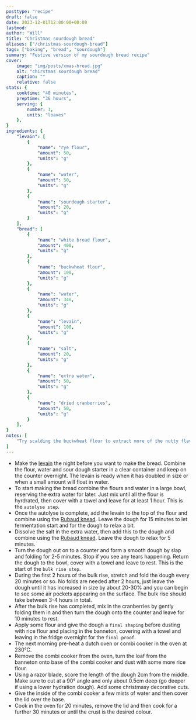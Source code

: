 ```yaml
---
posttype: "recipe"
draft: false
date: 2023-12-01T12:00:00+00:00
lastmod: 
author: "Will"
title: "Christmas sourdough bread"
aliases: ["/christmas-sourdough-bread"]
tags: ["baking", "bread", "sourdough"]
summary: "Festive version of my sourdough bread recipe"
cover:
    image: "img/posts/xmas-bread.jpg"
    alt: "chirstmas sourdough bread"
    caption: ""
    relative: false
stats: {
    cooktime: "40 minutes",
    preptime: "36 hours",
    serving: {
        number: 1,
        units: "loaves"
    },
}
ingredients: {
    "levain": [
        {
            "name": "rye flour", 
            "amount": 50, 
            "units": "g"
        },
        {
            "name": "water",
            "amount": 50, 
            "units": "g"
        },
        {
            "name": "sourdough starter",
            "amount": 20, 
            "units": "g"
        }
    ],
    "bread": [
        {
            "name": "white bread flour", 
            "amount": 400, 
            "units": "g"
        },
        {
            "name": "buckwheat flour", 
            "amount": 100, 
            "units": "g"
        }, 
        {
            "name": "water",
            "amount": 340, 
            "units": "g"
        },
        {
            "name": "levain",
            "amount": 100, 
            "units": "g"
        },
        {
            "name": "salt",
            "amount": 20, 
            "units": "g"
        },
        {
            "name": "extra water",
            "amount": 50, 
            "units": "g"
        },
        {
            "name": "dried cranberries",
            "amount": 50, 
            "units": "g"
        }
    ],
}
notes: [
    "Try scalding the buckwheat flour to extract more of the nutty flavour from the flour."
]
---
```


* Make the [levain](https://www.theperfectloaf.com/what-is-a-levain-and-how-is-it-different-from-a-starter/) the night before you want to make the bread. Combine the flour, water and sour dough starter in a clear container and keep on the counter overnight. The levain is ready when it has doubled in size or when a small amount will float in water.
* To start making the bread combine the flours and water in a large bowl, reserving the extra water for later. Just mix until all the flour is hyrdrated, then cover with a towel and leave for at least 1 hour. This is the `autolyse step`.
* Once the autolyse is complete, add the levain to the top of the flour and combine using the [Rubaud knead](https://youtu.be/pxPxoUagD3I). Leave the dough for 15 minutes to let fermentation start and for the dough to relax a bit.
* Dissolve the salt in the extra water, then add this to the dough and combine using the [Rubaud knead](https://youtu.be/pxPxoUagD3I). Leave the dough to relax for 5 minutes.
* Turn the dough out on to a counter and form a smooth dough by slap and folding for 2-5 minutes. Stop if you see any tears happening. Return the dough to the bowl, cover with a towel and leave to rest. This is the start of the `bulk rise step`.
* During the first 2 hours of the bulk rise, stretch and fold the dough every 20 minutes or so. No folds are needed after 2 hours, just leave the dough until it has increased in size by about 20-30% and you can begin to see some air pockets appearing on the surface. The bulk rise should take between 3-4 hours in total.
* After the bulk rise has completed, mix in the cranberries by gently folding them in and then turn the dough onto the counter and leave for 10 minutes to rest.
* Apply some flour and give the dough a `final shaping` before dusting with rice flour and placing in the banneton, covering with a towel and leaving in the fridge overnight for the `final proof`.
* The next morning pre-heat a dutch oven or combi cooker in the oven at 230°C.
* Remove the combi cooker from the oven, turn the loaf from the banneton onto base of the combi cooker and dust with some more rice flour.
* Using a razor blade, score the length of the dough 2cm from the middle. Make sure to cut at a 90° angle and only about 0.5cm deep (go deeper if using a lower hydration dough). Add some christmasy decorative cuts.
* Give the inside of the combi cooker a few mists of water and then cover the lid over the base.
* Cook in the oven for 20 minutes, remove the lid and then cook for a further 30 minutes or until the crust is the desired colour.
